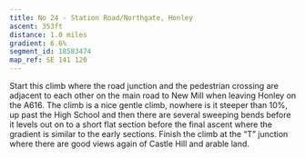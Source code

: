 ```yaml
---
title: No 24 - Station Road/Northgate, Honley 
ascent: 353ft
distance: 1.0 miles
gradient: 6.6%
segment_id: 18583474
map_ref: SE 141 120
---
```


Start this climb where the road junction and the pedestrian crossing are adjacent to each
other on the main road to New Mill when leaving Honley on the A616.
The climb is a nice gentle climb, nowhere is it steeper than 10%, up past the High School and
then there are several sweeping bends before it levels out on to a short flat section before
the final ascent where the gradient is similar to the early sections. Finish the climb at the “T”
junction where there are good views again of Castle Hill and arable land.



